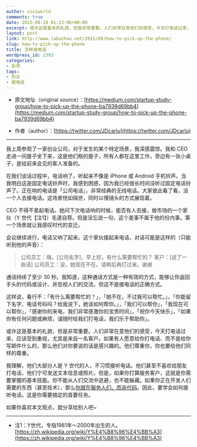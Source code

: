 ```yaml
---
author: viviworld
comments: true
date: 2015-08-18 01:13:06+00:00
excerpt: 或许这是基本的礼貌，但是非常重要。人们非常在意他们的感受，今天打电话过来，应该受到重视，尤其是来自一名客户。如果有人愿意给你打电话、而不是给你写邮件什么的，那么他们对你要说的话是感兴趣的。他们尊重你，你也要给他们同样的尊重。
layout: post
link: http://www.labazhou.net/2015/08/how-to-pick-up-the-phone/
slug: how-to-pick-up-the-phone
title: 怎样接电话
wordpress_id: 2393
categories:
- 杂项
tags:
- 创业
- 接电话
---
```



	
  * 原文地址（original source）：[https://medium.com/startup-study-group/how-to-pick-up-the-phone-ba7939d69bb4](https://medium.com/startup-study-group/how-to-pick-up-the-phone-ba7939d69bb4)

	
  * 作者（author）：[https://twitter.com/JDcarlu](https://twitter.com/JDcarlu)





* * *



我上周参观了一家创业公司，对于发生的某个特定场景，我深感震惊。我和 CEO 走进一间屋子坐下来，这是他们租的屋子，所有人都在这里工作，旁边有一张小桌子，是给前来会见的客人准备的。

在我们谈话过程中，电话响了。听起来不像是 iPhone 或 Android 手机铃声。当我明白这是固定电话铃声时，我感到困惑，因为我已经很长时间没听过固定电话铃声了。正在响的电话是「公司电话」，非常经典的无线电话。大家彼此看了看，没一个人去接电话。这场景恍如隔世，同时以慢镜头的方式展现着。

CEO 不得不拿起电话。她问下次电话响的时候，能否有人去接，做市场的一个家伙（Y 世代【注1】）毛遂自荐。但是没忘说一句，这个差事不属于他的份内事。第一个场景就让我感叹时代的变迁。

会议继续进行，电话又响了起来。这个家伙接起来电话，对话可能是这样的（只能听到他的声音）：


<blockquote>公司员工：嗨，[公司名字]，早上好。有什么需要帮忙的？
客户：[说了一些话]
公司员工：没，她现在不在。请稍后再打过来。谢谢</blockquote>


通话持续了至少 30 秒。我知道，这种通话方式是一种有效的方式，能够让你返回手头的代码或设计、并忽视人们的交流，但这不是接电话的正确方式。

这样说，看行不：「有什么需要帮忙的？」，「她不在，不过我可以帮忙。」，「你能留下名字、电话号码吗？给我说下，她该如何帮你。」，「我们可以帮你」，「我现在可以帮你」，「感谢你的来电，我们非常感激你的宝贵时间」，「祝你今天快乐」，「如果你有任何问题或麻烦，请随时给我们打电话，我们乐于帮助你」。

或许这是基本的礼貌，但是非常重要。人们非常在意他们的感受，今天打电话过来，应该受到重视，尤其是来自一名客户。如果有人愿意给你打电话、而不是给你写邮件什么的，那么他们对你要说的话是感兴趣的。他们尊重你，你也要给他们同样的尊重。

我理解，他们大部分人是 Y 世代的人，不习惯接听电话。他们甚至不喜欢给朋友打电话，他们宁可发送文本信息或照片。但是，如果你打算服务客户，这就是你需要掌握的基本技能。你不能从人们交流中逃避，也不能躲藏。如果你正在开发人们需要的东西（甚至技术），那么[你就在服务人们、而非代码](http://www.labazhou.net/2014/11/your-job-is-not-to-write-code/)。因此，要学会如何接听电话。这是你需要搞定的首要任务。

如果你喜欢本文观点，就分享给别人吧~



* * *






	
  * 注1：Y世代，专指1981年～2000年出生的人。[https://zh.wikipedia.org/wiki/Y%E4%B8%96%E4%BB%A3](https://zh.wikipedia.org/wiki/Y%E4%B8%96%E4%BB%A3)


